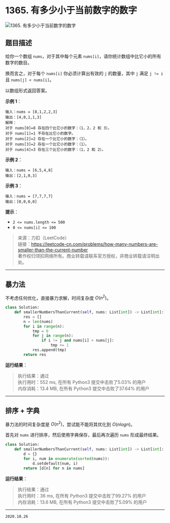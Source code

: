 # 1365. 有多少小于当前数字的数字

![1365. 有多少小于当前数字的数字](https://cdn.jsdelivr.net/gh/jpch89/PicBed/img/202010260905%201365.%20%E6%9C%89%E5%A4%9A%E5%B0%91%E5%B0%8F%E4%BA%8E%E5%BD%93%E5%89%8D%E6%95%B0%E5%AD%97%E7%9A%84%E6%95%B0%E5%AD%97%2000.png)

## 题目描述

给你一个数组 `nums`，对于其中每个元素 `nums[i]`，请你统计数组中比它小的所有数字的数目。

换而言之，对于每个 `nums[i]` 你必须计算出有效的 `j` 的数量，其中 `j` 满足 `j != i` 且 `nums[j] < nums[i]`。

以数组形式返回答案。

**示例 1**：

```text
输入：nums = [8,1,2,2,3]
输出：[4,0,1,1,3]
解释：
对于 nums[0]=8 存在四个比它小的数字：（1，2，2 和 3）。
对于 nums[1]=1 不存在比它小的数字。
对于 nums[2]=2 存在一个比它小的数字：（1）。
对于 nums[3]=2 存在一个比它小的数字：（1）。
对于 nums[4]=3 存在三个比它小的数字：（1，2 和 2）。
```

**示例 2**：

```text
输入：nums = [6,5,4,8]
输出：[2,1,0,3]
```

**示例 3**：

```text
输入：nums = [7,7,7,7]
输出：[0,0,0,0]
```

**提示**：

- `2 <= nums.length <= 500`
- `0 <= nums[i] <= 100`

> 来源：力扣（LeetCode）  
> 链接：<https://leetcode-cn.com/problems/how-many-numbers-are-smaller-than-the-current-number>  
>著作权归领扣网络所有。商业转载请联系官方授权，非商业转载请注明出处。

---

## 暴力法

不考虑任何优化，直接暴力求解，时间复杂度 $O(n^2)$。

```python
class Solution:
    def smallerNumbersThanCurrent(self, nums: List[int]) -> List[int]:
        res = []
        n = len(nums)
        for i in range(n):
            tmp = 0
            for j in range(n):
                if i != j and nums[i] > nums[j]:
                    tmp += 1
            res.append(tmp)
        return res
```

**运行结果**：

> 执行结果：通过  
> 执行用时：552 ms, 在所有 Python3 提交中击败了5.03% 的用户  
> 内存消耗：13.4 MB, 在所有 Python3 提交中击败了37.64% 的用户

---

## 排序 + 字典

暴力法的时间复杂度是 $O(n^2)$，尝试能不能将其优化到 $O(nlogn)$。

首先对 `nums` 进行排序，然后使用字典保存，最后再次遍历 `nums` 形成最终结果。

```python
class Solution:
    def smallerNumbersThanCurrent(self, nums: List[int]) -> List[int]:
        d = {}
        for i, num in enumerate(sorted(nums)):
            d.setdefault(num, i)
        return [d[n] for n in nums]
```

**运行结果**：

> 执行结果：通过  
> 执行用时：36 ms, 在所有 Python3 提交中击败了99.27% 的用户  
> 内存消耗：13.6 MB, 在所有 Python3 提交中击败了5.09% 的用户

---

`2020.10.26`
